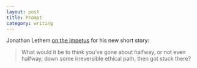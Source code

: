 ```yaml
---
layout: post
title: Prompt
category: writing
---
```

Jonathan Lethem [on the impetus](http://www.newyorker.com/online/blogs/books/2014/03/this-week-in-fiction-jonathan-lethem-1.html) for his new short story:

> What would it be to think you’ve gone about halfway, or not even halfway, down some irreversible ethical path, then got stuck there?